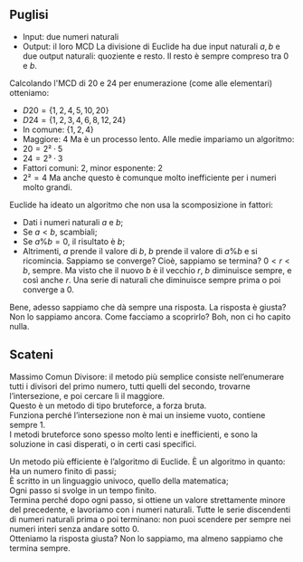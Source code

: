 ## Puglisi

* Input: due numeri naturali
* Output: il loro MCD
La divisione di Euclide ha due input naturali $a,b$ e due output naturali: quoziente e resto.
Il resto è sempre compreso tra $0$ e $b$.

Calcolando l'MCD di 20 e 24 per enumerazione (come alle elementari) otteniamo:
* $D20 = \{1, 2, 4, 5, 10, 20\}$
* $D24 = \{1, 2, 3, 4, 6, 8, 12, 24\}$
* In comune: $\{1, 2, 4\}$
* Maggiore: $4$
Ma è un processo lento.
Alle medie impariamo un algoritmo:
* $20 = 2²·5$
* $24 = 2³·3$
* Fattori comuni: $2$, minor esponente: $2$
* $2² = 4$
Ma anche questo è comunque molto inefficiente per i numeri molto grandi.

Euclide ha ideato un algoritmo che non usa la scomposizione in fattori:
* Dati i numeri naturali $a$ e $b$;
* Se $a<b$, scambiali;
* Se $a\%b=0$, il risultato è $b$;
* Altrimenti, $a$ prende il valore di $b$, $b$ prende il valore di $a\%b$ e si ricomincia.
Sappiamo se converge? Cioè, sappiamo se termina?
$0<r<b$, sempre. Ma visto che il nuovo $b$ è il vecchio $r$, $b$ diminuisce sempre, e così anche $r$. Una serie di naturali che diminuisce sempre prima o poi converge a $0$.

Bene, adesso sappiamo che dà sempre una risposta.
La risposta è giusta? Non lo sappiamo ancora. Come facciamo a scoprirlo?
Boh, non ci ho capito nulla.

## Scateni

Massimo Comun Divisore: il metodo più semplice consiste nell’enumerare tutti i divisori del primo numero, tutti quelli del secondo, trovarne l’intersezione, e poi cercare lì il maggiore.  
Questo è un metodo di tipo bruteforce, a forza bruta.  
Funziona perché l’intersezione non è mai un insieme vuoto, contiene sempre 1.  
I metodi bruteforce sono spesso molto lenti e inefficienti, e sono la soluzione in casi disperati, o in certi casi specifici.

Un metodo più efficiente è l’algoritmo di Euclide. È un algoritmo in quanto:  
Ha un numero finito di passi;  
È scritto in un linguaggio univoco, quello della matematica;  
Ogni passo si svolge in un tempo finito.  
Termina perché dopo ogni passo, si ottiene un valore strettamente minore del precedente, e lavoriamo con i numeri naturali. Tutte le serie discendenti di numeri naturali prima o poi terminano: non puoi scendere per sempre nei numeri interi senza andare sotto 0.  
Otteniamo la risposta giusta? Non lo sappiamo, ma almeno sappiamo che termina sempre.